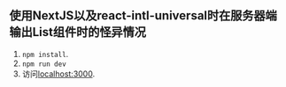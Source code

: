 ## 使用NextJS以及react-intl-universal时在服务器端输出List组件时的怪异情况

1. `npm install`.
2. `npm run dev`
3. 访问[localhost:3000](http://localhost:3000).
